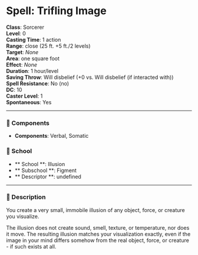 
# Spell: Trifling Image
**Class**: Sorcerer  
**Level**: 0  
**Casting Time**: 1 action  
**Range**: close (25 ft. +5 ft./2 levels)  
**Target**: _None_  
**Area**: one square foot  
**Effect**: _None_  
**Duration**: 1 hour/level  
**Saving Throw**: Will disbelief (+0 vs. Will disbelief (if interacted with))  
**Spell Resistance**: No (no)  
**DC**: 10  
**Caster Level**: 1  
**Spontaneous**: Yes

---

### 🔮 Components
- **Components**: Verbal, Somatic

### 🏫 School
- ** School **: Illusion
- ** Subschool **: Figment
- ** Descriptor **: undefined
---

### 📜 Description
You create a very small, immobile illusion of any object, force, or creature you visualize. 

The illusion does not create sound, smell, texture, or temperature, nor does it move. The resulting illusion matches your visualization exactly, even if the image in your mind differs somehow from the real object, force, or creature - if such exists at all.
